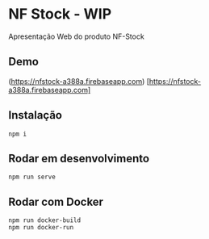 # NF Stock - WIP
Apresentação Web do produto NF-Stock

## Demo
(https://nfstock-a388a.firebaseapp.com) [https://nfstock-a388a.firebaseapp.com]

## Instalação
```
npm i
```

## Rodar em desenvolvimento
```
npm run serve
```

## Rodar com Docker
```
npm run docker-build
npm run docker-run
```